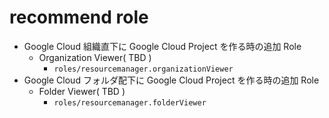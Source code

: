 # recommend role



+ Google Cloud 組織直下に Google Cloud Project を作る時の追加 Role
  + Organization Viewer( TBD )
    + `roles/resourcemanager.organizationViewer`
+ Google Cloud フォルダ配下に Google Cloud Project を作る時の追加 Role
  + Folder Viewer( TBD )
    + `roles/resourcemanager.folderViewer`



